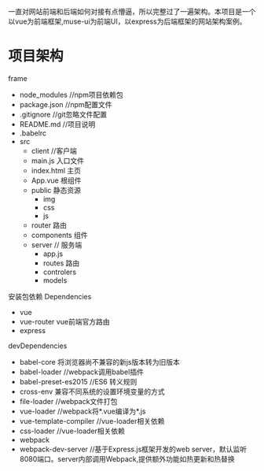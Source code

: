 
一直对网站前端和后端如何对接有点懵逼，所以完整过了一遍架构。本项目是一个以vue为前端框架,muse-ui为前端UI，以express为后端框架的网站架构案例。


# 项目架构
frame
- node_modules //npm项目依赖包
- package.json //npm配置文件
- .gitignore //git忽略文件配置
- README.md //项目说明
- .babelrc
- src
  - client //客户端
   - main.js 入口文件
   - index.html 主页
   - App.vue 根组件
   - public 静态资源
     - img
     - css
     - js 
   - router 路由
   - components 组件 
  - server // 服务端
    - app.js
    - routes 路由
    - controlers 
    - models 

安装包依赖
Dependencies
- vue
- vue-router vue前端官方路由
- express

devDependencies
- babel-core 将浏览器尚不兼容的新js版本转为旧版本
- babel-loader //webpack调用babel插件
- babel-preset-es2015 //ES6 转义规则
- cross-env 兼容不同系统的设置环境变量的方式
- file-loader //webpack文件打包
- vue-loader //webpack将\*.vue编译为*.js
- vue-template-compiler //vue-loader相关依赖
- css-loader //vue-loader相关依赖
- webpack
- webpack-dev-server //基于Express.js框架开发的web server，默认监听8080端口。server内部调用Webpack,提供额外功能如热更新和热替换
